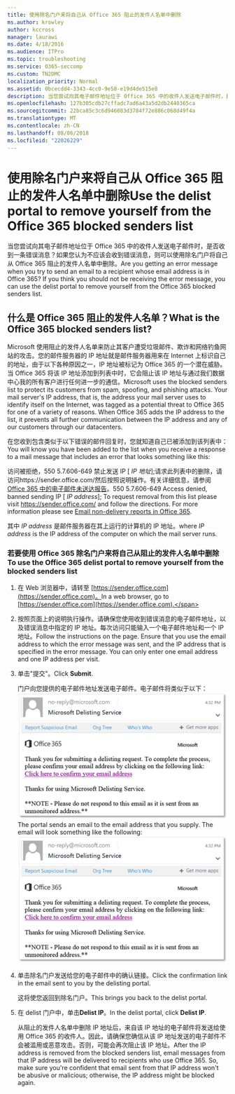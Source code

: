 ```yaml
---
title: 使用除名门户来将自己从 Office 365 阻止的发件人名单中删除
ms.author: krowley
author: kccross
manager: laurawi
ms.date: 4/18/2016
ms.audience: ITPro
ms.topic: troubleshooting
ms.service: O365-seccomp
ms.custom: TN2DMC
localization_priority: Normal
ms.assetid: 0bcecdd4-3343-4cc0-9e58-e19d4de515e8
description: 当您尝试向其电子邮件地址位于 Office 365 中的收件人发送电子邮件时，是否收到一条错误消息？如果您认为不应该会收到错误消息，则可以使用除名门户将自己从 Office 365 阻止的发件人名单中删除。
ms.openlocfilehash: 127b305cdb27cffadc7ad6a43a5d2db2440365ca
ms.sourcegitcommit: 22bca85c3c6d946083d3784f72e886c068d49f4a
ms.translationtype: MT
ms.contentlocale: zh-CN
ms.lasthandoff: 08/06/2018
ms.locfileid: "22026229"
---
```

# <a name="use-the-delist-portal-to-remove-yourself-from-the-office-365-blocked-senders-list"></a><span data-ttu-id="fec32-104">使用除名门户来将自己从 Office 365 阻止的发件人名单中删除</span><span class="sxs-lookup"><span data-stu-id="fec32-104">Use the delist portal to remove yourself from the Office 365 blocked senders list</span></span>

<span data-ttu-id="fec32-p102">当您尝试向其电子邮件地址位于 Office 365 中的收件人发送电子邮件时，是否收到一条错误消息？如果您认为不应该会收到错误消息，则可以使用除名门户将自己从 Office 365 阻止的发件人名单中删除。</span><span class="sxs-lookup"><span data-stu-id="fec32-p102">Are you getting an error message when you try to send an email to a recipient whose email address is in Office 365? If you think you should not be receiving the error message, you can use the delist portal to remove yourself from the Office 365 blocked senders list.</span></span>
  
## <a name="what-is-the-office-365-blocked-senders-list"></a><span data-ttu-id="fec32-107">什么是 Office 365 阻止的发件人名单？</span><span class="sxs-lookup"><span data-stu-id="fec32-107">What is the Office 365 blocked senders list?</span></span>

<span data-ttu-id="fec32-p103">Microsoft 使用阻止的发件人名单来防止其客户遭受垃圾邮件、欺诈和网络钓鱼网站的攻击。您的邮件服务器的 IP 地址就是邮件服务器用来在 Internet 上标识自己的地址，由于以下各种原因之一，IP 地址被标记为 Office 365 的一个潜在威胁。当 Office 365 将该 IP 地址添加到列表中时，它会阻止该 IP 地址与通过我们数据中心我的所有客户进行任何进一步的通信。</span><span class="sxs-lookup"><span data-stu-id="fec32-p103">Microsoft uses the blocked senders list to protect its customers from spam, spoofing, and phishing attacks. Your mail server's IP address, that is, the address your mail server uses to identify itself on the Internet, was tagged as a potential threat to Office 365 for one of a variety of reasons. When Office 365 adds the IP address to the list, it prevents all further communication between the IP address and any of our customers through our datacenters.</span></span>
  
<span data-ttu-id="fec32-111">在您收到包含类似于以下错误的邮件回复时，您就知道自己已被添加到该列表中：</span><span class="sxs-lookup"><span data-stu-id="fec32-111">You will know you have been added to the list when you receive a response to a mail message that includes an error that looks something like this:</span></span>
  
<span data-ttu-id="fec32-p104">访问被拒绝，550 5.7.606-649 禁止发送 IP [ _IP 地址_];请求此列表中的删除，请访问https://sender.office.com/然后按照说明操作。有关详细信息，请参阅[Office 365 中的电子邮件未送达报告](http://go.microsoft.com/fwlink/?LinkID=526653)。</span><span class="sxs-lookup"><span data-stu-id="fec32-p104">550 5.7.606-649 Access denied, banned sending IP [ _IP address_]; To request removal from this list please visit https://sender.office.com/ and follow the directions. For more information please see [Email non-delivery reports in Office 365](http://go.microsoft.com/fwlink/?LinkID=526653).</span></span>
  
<span data-ttu-id="fec32-114">其中  _IP address_ 是邮件服务器在其上运行的计算机的 IP 地址。</span><span class="sxs-lookup"><span data-stu-id="fec32-114">where  _IP address_ is the IP address of the computer on which the mail server runs.</span></span> 
  
### <a name="to-use-the-office-365-delist-portal-to-remove-yourself-from-the-blocked-senders-list"></a><span data-ttu-id="fec32-115">若要使用 Office 365 除名门户来将自己从阻止的发件人名单中删除</span><span class="sxs-lookup"><span data-stu-id="fec32-115">To use the Office 365 delist portal to remove yourself from the blocked senders list</span></span>

1. <span data-ttu-id="fec32-116">在 Web 浏览器中，请转至 [https://sender.office.com](https://sender.office.com)。</span><span class="sxs-lookup"><span data-stu-id="fec32-116">In a web browser, go to [https://sender.office.com](https://sender.office.com).</span></span>
    
2. <span data-ttu-id="fec32-p105">按照页面上的说明执行操作。请确保您使用收到错误消息的电子邮件地址，以及错误消息中指定的 IP 地址。每次访问只能输入一个电子邮件地址和一个 IP 地址。</span><span class="sxs-lookup"><span data-stu-id="fec32-p105">Follow the instructions on the page. Ensure that you use the email address to which the error message was sent, and the IP address that is specified in the error message. You can only enter one email address and one IP address per visit.</span></span>
    
3. <span data-ttu-id="fec32-120">单击"提交"。</span><span class="sxs-lookup"><span data-stu-id="fec32-120">Click **Submit**.</span></span>
    
    <span data-ttu-id="fec32-p106">门户向您提供的电子邮件地址发送电子邮件。电子邮件将类似于以下：![提交通过 delist 门户请求时所接收的电子邮件的屏幕截图](media/bf13e4f7-f68c-4e46-baa7-b6ab4cfc13f3.png)</span><span class="sxs-lookup"><span data-stu-id="fec32-p106">The portal sends an email to the email address that you supply. The email will look something like the following:  ![Screenshot of email received when you submit a request through the delist portal](media/bf13e4f7-f68c-4e46-baa7-b6ab4cfc13f3.png)</span></span>
  
4. <span data-ttu-id="fec32-123">单击除名门户发送给您的电子邮件中的确认链接。</span><span class="sxs-lookup"><span data-stu-id="fec32-123">Click the confirmation link in the email sent to you by the delisting portal.</span></span>
    
    <span data-ttu-id="fec32-124">这将使您返回到除名门户。</span><span class="sxs-lookup"><span data-stu-id="fec32-124">This brings you back to the delist portal.</span></span>
    
5. <span data-ttu-id="fec32-125">在 delist 门户中，单击**Delist IP**。</span><span class="sxs-lookup"><span data-stu-id="fec32-125">In the delist portal, click **Delist IP**.</span></span>
    
    <span data-ttu-id="fec32-p107">从阻止的发件人名单中删除 IP 地址后，来自该 IP 地址的电子邮件将发送给使用 Office 365 的收件人。因此，请确保您确信从该 IP 地址发送的电子邮件不会被滥用或恶意攻击。否则，可能会再次阻止该 IP 地址。</span><span class="sxs-lookup"><span data-stu-id="fec32-p107">After the IP address is removed from the blocked senders list, email messages from that IP address will be delivered to recipients who use Office 365. So, make sure you're confident that email sent from that IP address won't be abusive or malicious; otherwise, the IP address might be blocked again.</span></span>
    


